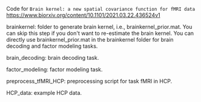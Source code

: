 Code for ``Brain kernel: a new spatial covariance function for fMRI data`` https://www.biorxiv.org/content/10.1101/2021.03.22.436524v1

brainkernel: folder to generate brain kernel, i.e., brainkernel_prior.mat. You can skip this step if you don't want to re-estimate the brain kernel. You can directly use brainkernel_prior.mat in the brainkernel folder for brain decoding and factor modeling tasks. 

brain_decoding: brain decoding task.

factor_modeling: factor modeling task.

preprocess_tfMRI_HCP: preprocessing script for task fMRI in HCP.

HCP_data: example HCP data.
